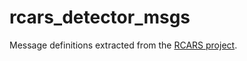 rcars_detector_msgs
===================

Message definitions extracted from the [RCARS project](https://bitbucket.org/adrlab/rcars/wiki/Home).